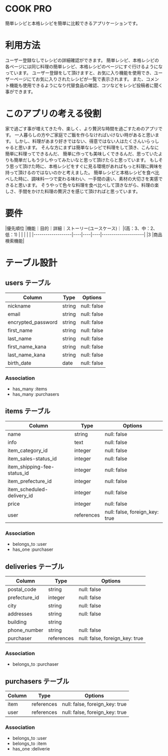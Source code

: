 # COOK PRO
簡単レシピと本格レシピを簡単に比較できるアプリケーションです。

# 利用方法
ユーザー登録なしでレシピの詳細確認ができます。
簡単レシピ、本格レシピの各ページには同じ料理の簡単レシピ、本格レシピのページにすぐ行けるようになっています。
ユーザー登録をして頂けますと、お気に入り機能を使用でき、ユーザーページにてお気に入りされたレシピが一覧で表示されます。
また、コメント機能も使用できるようになり代替食品の確認、コツなどをレシピ投稿者に聞く事ができます。

# このアプリの考える役割
家で過ごす事が増えてきた今、楽しく、より贅沢な時間を過ごすためのアプリです。
一人暮らしの方やご家庭でご飯を作らなければいけない時があると思います。
しかし、料理があまり好きではない、得意ではない人はたくさんいらっしゃると思います。
そんな方にまずは簡単なレシピで料理をして頂き、こんなに簡単に料理ってできるんだ、
簡単に作っても美味しくできるんだ、思っていたよりも簡単だしもう少しやってみたいなと思って頂けたらと思っています。
もしそう思って頂けた時に、本格レシピをすぐに見る環境があればもっと料理に興味を持って頂けるのではないのかと考えました。
簡単レシピと本格レシピを食べ比べした時に、調味料一つで変わる味わい、一手間の違い、素材の大切さを実感できると思います。
そうやって色々な料理を食べ比べして頂きながら、料理の楽しさ、手間をかけた料理の贅沢さを感じて頂ければと思っています。

# 要件

|優先順位             |機能｜目的｜詳細｜ストーリー(ユースケース)｜
|(高：3、中：2、低：1) |    |    |    |                     |
|-------------------|----|----|----|---------------------|
|3                  |商品検索機能|



# テーブル設計

## users テーブル

| Column                | Type   | Options     |
| --------------------- | ------ | ----------- |
| nickname              | string | null: false |
| email                 | string | null: false |
| encrypted_password    | string | null: false |
| first_name            | string | null: false |
| last_name             | string | null: false |
| first_name_kana       | string | null: false |
| last_name_kana        | string | null: false |
| birth_date            | date   | null: false |


### Association

- has_many :items
- has_many :purchasers

## items テーブル

| Column                      | Type       | Options                        |
| --------------------------- | ---------- | ------------------------------ |
| name                        | string     | null: false                    |
| info                        | text       | null: false                    |
| item_category_id            | integer    | null: false                    |
| item_sales-status_id        | integer    | null: false                    |
| item_shipping-fee-status_id | integer    | null: false                    |
| item_prefecture_id          | integer    | null: false                    |
| item_scheduled-delivery_id  | integer    | null: false                    |
| price                       | integer    | null: false                    |
| user                        | references | null: false, foreign_key: true |

### Association

- belongs_to :user
- has_one    :purchaser

## deliveries テーブル

| Column              | Type       | Options                        |
| ------------------- | ---------- | ------------------------------ |
| postal_code         | string     | null: false                    |
| prefecture_id       | integer    | null: false                    |
| city                | string     | null: false                    |
| addresses           | string     | null: false                    |
| building            | string     |                                |
| phone_number        | string     | null: false                    |
| purchaser           | references | null: false, foreign_key: true |

### Association

- belongs_to :purchaser

## purchasers テーブル

| Column         | Type       | Options                        |
| -------------- | ---------- | ------------------------------ |
| item           | references | null: false, foreign_key: true |
| user           | references | null: false, foreign_key: true |

### Association

- belongs_to :user
- belongs_to :item
- has_one    :deliverie
